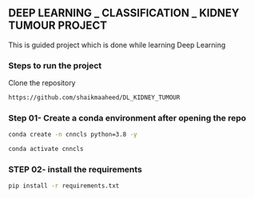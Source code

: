 ## DEEP LEARNING _ CLASSIFICATION _ KIDNEY TUMOUR PROJECT

This is guided project which is done while learning Deep Learning


### Steps to run the project

Clone the repository

```bash
https://github.com/shaikmaaheed/DL_KIDNEY_TUMOUR
```

### Step 01- Create a conda environment after opening the repo

```bash
conda create -n cnncls python=3.8 -y
```

```bash
conda activate cnncls
```

### STEP 02- install the requirements
```bash
pip install -r requirements.txt
```